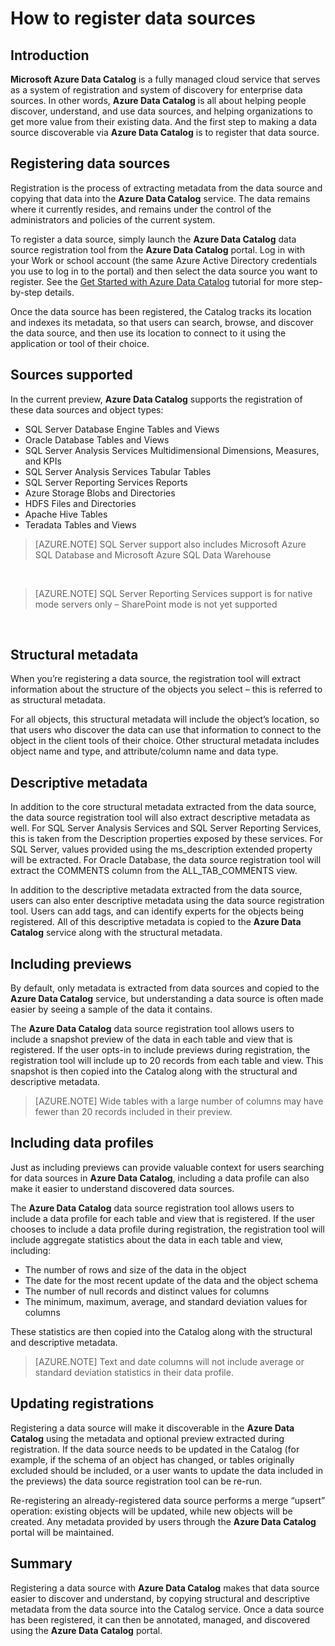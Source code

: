 <properties
   pageTitle="How to register data sources"
   description="How-to article highlighting how to register data sources with Azure Data Catalog, including the metadata fields extracted, and the data sources supported during preview."
   services="data-catalog"
   documentationCenter=""
   authors="steelanddata"
   manager="NA"
   editor=""
   tags=""/>
<tags
   ms.service="data-catalog"
   ms.devlang="NA"
   ms.topic="article"
   ms.tgt_pltfrm="NA"
   ms.workload="data-catalog"
   ms.date="11/20/2015"
   ms.author="maroche"/>


# How to register data sources

## Introduction
**Microsoft Azure Data Catalog** is a fully managed cloud service that serves as a system of registration and system of discovery for enterprise data sources. In other words, **Azure Data Catalog** is all about helping people discover, understand, and use data sources, and helping organizations to get more value from their existing data. And the first step to making a data source discoverable via **Azure Data Catalog** is to register that data source.
## Registering data sources
Registration is the process of extracting metadata from the data source and copying that data into the **Azure Data Catalog** service. The data remains where it currently resides, and remains under the control of the administrators and policies of the current system.

To register a data source, simply launch the **Azure Data Catalog** data source registration tool from the **Azure Data Catalog** portal. Log in with your Work or school account (the same Azure Active Directory credentials you use to log in to the portal) and then select the data source you want to register.
See the [Get Started with Azure Data Catalog](data-catalog-get-started.md) tutorial for more step-by-step details.

Once the data source has been registered, the Catalog tracks its location and indexes its metadata, so that users can search, browse, and discover the data source, and then use its location to connect to it using the application or tool of their choice.

## Sources supported
In the current preview, **Azure Data Catalog** supports the registration of these data sources and object types:

* SQL Server Database Engine Tables and Views
* Oracle Database Tables and Views
* SQL Server Analysis Services Multidimensional Dimensions, Measures, and KPIs
* SQL Server Analysis Services Tabular Tables
* SQL Server Reporting Services Reports
* Azure Storage Blobs and Directories
* HDFS Files and Directories
* Apache Hive Tables
* Teradata Tables and Views

> [AZURE.NOTE] SQL Server support also includes Microsoft Azure SQL Database and Microsoft Azure SQL Data Warehouse

<br/>

> [AZURE.NOTE] SQL Server Reporting Services support is for native mode servers only – SharePoint mode is not yet supported

<br/>


## Structural metadata
When you’re registering a data source, the registration tool will extract information about the structure of the objects you select – this is referred to as structural metadata.

For all objects, this structural metadata will include the object’s location, so that users who discover the data can use that information to connect to the object in the client tools of their choice. Other structural metadata includes object name and type, and attribute/column name and data type.

## Descriptive metadata
In addition to the core structural metadata extracted from the data source, the data source registration tool will also extract descriptive metadata as well. For SQL Server Analysis Services and SQL Server Reporting Services, this is taken from the Description properties exposed by these services. For SQL Server, values provided using the ms_description extended property will be extracted. For Oracle Database, the data source registration tool will extract the COMMENTS column from the ALL_TAB_COMMENTS view.

In addition to the descriptive metadata extracted from the data source, users can also enter descriptive metadata using the data source registration tool. Users can add tags, and can identify experts for the objects being registered. All of this descriptive metadata is copied to the **Azure Data Catalog** service along with the structural metadata.

## Including previews

By default, only metadata is extracted from data sources and copied to the **Azure Data Catalog** service, but understanding a data source is often made easier by seeing a sample of the data it contains.

The **Azure Data Catalog** data source registration tool allows users to include a snapshot preview of the data in each table and view that is registered. If the user opts-in to include previews during registration, the registration tool will include up to 20 records from each table and view. This snapshot is then copied into the Catalog along with the structural and descriptive metadata.


> [AZURE.NOTE]  Wide tables with a large number of columns may have fewer than 20 records included in their preview.


## Including data profiles

Just as including previews can provide valuable context for users searching for data sources in **Azure Data Catalog**, including a data profile can also make it easier to understand discovered data sources.

The **Azure Data Catalog** data source registration tool allows users to include a data profile for each table and view that is registered. If the user chooses to include a data profile during registration, the registration tool will include aggregate statistics about the data in each table and view, including:

* The number of rows and size of the data in the object
* The date for the most recent update of the data and the object schema
* The number of null records and distinct values for columns
* The minimum, maximum, average, and standard deviation values for columns

These statistics are then copied into the Catalog along with the structural and descriptive metadata.

> [AZURE.NOTE]  Text and date columns will not include average or standard deviation statistics in their data profile.


## Updating registrations

Registering a data source will make it discoverable in the **Azure Data Catalog** using the metadata and optional preview extracted during registration. If the data source needs to be updated in the Catalog (for example, if the schema of an object has changed, or tables originally excluded should be included, or a user wants to update the data included in the previews) the data source registration tool can be re-run.

Re-registering an already-registered data source performs a merge “upsert” operation: existing objects will be updated, while new objects will be created. Any metadata provided by users through the **Azure Data Catalog** portal will be maintained.

## Summary
Registering a data source with **Azure Data Catalog** makes that data source easier to discover and understand, by copying structural and descriptive metadata from the data source into the Catalog service. Once a data source has been registered, it can then be annotated, managed, and discovered using the **Azure Data Catalog** portal.
